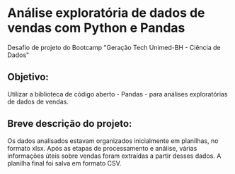 # Análise exploratória de dados de vendas com Python e Pandas
Desafio de projeto do Bootcamp "Geração Tech Unimed-BH - Ciência de Dados"

## Objetivo:
Utilizar a biblioteca de código aberto - Pandas - para análises exploratórias de dados de vendas. 

## Breve descrição do projeto:
Os dados analisados estavam organizados inicialmente em planilhas, no formato xlsx. Após as etapas de processamento e análise, várias informações úteis sobre vendas foram extraídas a partir desses dados. A planilha final foi salva em formato CSV.
